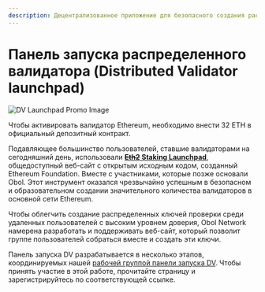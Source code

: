 ```yaml
---
description: Децентрализованное приложение для безопасного создания распределенных валидаторов в одиночку или в группе.
---
```


# Панель запуска распределенного валидатора (Distributed Validator launchpad)

![DV Launchpad Promo Image](/img/DistributeYourValidators.svg)

Чтобы активировать валидатор Ethereum, необходимо внести 32 ETH в официальный депозитный контракт.

Подавляющее большинство пользователей, ставшие валидаторами на сегодняшний день, использовали **[~~Eth2~~ Staking Launchpad](https://launchpad.ethereum.org/)**, общедоступный веб-сайт с открытым исходным кодом, созданный Ethereum Foundation. Вместе с участниками, которые позже основали Obol. Этот инструмент оказался чрезвычайно успешным в безопасном и образовательном создании значительного количества валидаторов в основной сети Ethereum.

Чтобы облегчить создание распределенных ключей проверки среди удаленных пользователей с высоким уровнем доверия, Obol Network намерена разработать и поддерживать веб-сайт, который позволит группе пользователей собраться вместе и создать эти ключи.

Панель запуска DV разрабатывается в несколько этапов, координируемых нашей [рабочей группой панели запуска DV](../int/working-groups). Чтобы принять участие в этой работе, прочитайте страницу и зарегистрируйтесь по соответствующей ссылке.
